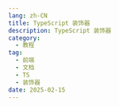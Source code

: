 ```yaml
---
lang: zh-CN
title: TypeScript 装饰器
description: TypeScript 装饰器
category:
  - 教程
tag:
  - 前端
  - 文档
  - TS
  - 装饰器
date: 2025-02-15
---
```


<PDF url="//lzwdgithub.github.io/lzwblog/pdf/装饰器.pdf" />

